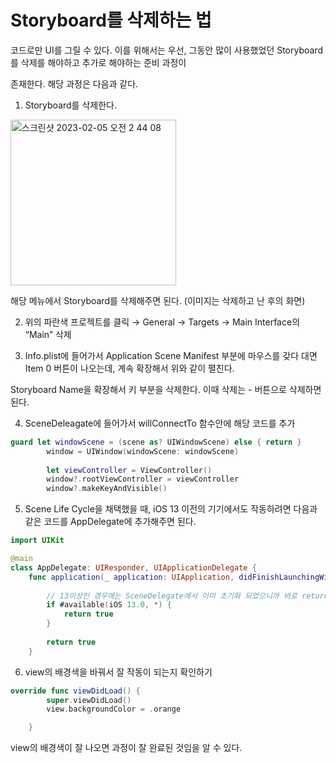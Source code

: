 Storyboard를 삭제하는 법
========

코드로만 UI를 그릴 수 있다. 이를 위해서는 우선, 그동안 많이 사용했었던 Storyboard를 삭제를 해야하고 추가로 해야하는 준비 과정이
 
존재한다. 해당 과정은 다음과 같다. 
 
1. Storyboard를 삭제한다.

<img width="265" alt="스크린샷 2023-02-05 오전 2 44 08" src="https://user-images.githubusercontent.com/99719661/216781847-0084dcc4-3f65-4c11-82ad-8a7c7bd81c3b.png">
 
해당 메뉴에서 Storyboard를 삭제해주면 된다. (이미지는 삭제하고 난 후의 화면)

2. 위의 파란색 프로젝트를 클릭 → General → Targets → Main Interface의 “Main” 삭제
 
3. Info.plist에 들어가서 Application Scene Manifest 부분에 마우스를 갖다 대면 Item 0 버튼이 나오는데, 계속 확장해서 위와 같이 펼친다.      

Storyboard Name을 확장해서 키 부분을 삭제한다. 이때 삭제는 - 버튼으로 삭제하면 된다.    
 
4. SceneDeleagate에 들어가서 willConnectTo 함수안에 해당 코드를 추가    

```swift
guard let windowScene = (scene as? UIWindowScene) else { return }
        window = UIWindow(windowScene: windowScene)
        
        let viewController = ViewController()
        window?.rootViewController = viewController
        window?.makeKeyAndVisible()
```
5. Scene Life Cycle을 채택했을 때, iOS 13 이전의 기기에서도 작동하려면 다음과 같은 코드를 AppDelegate에 추가해주면 된다.

```swift
import UIKit

@main
class AppDelegate: UIResponder, UIApplicationDelegate {
    func application(_ application: UIApplication, didFinishLaunchingWithOptions launchOptions: [UIApplication.LaunchOptionsKey: Any]?) -> Bool {
        
        // 13이상인 경우에는 SceneDelegate에서 이미 초기화 되었으니까 바로 return
        if #available(iOS 13.0, *) {
            return true
        }
        
        return true
    }
```
 
6. view의 배경색을 바꿔서 잘 작동이 되는지 확인하기

```swift
override func viewDidLoad() {
        super.viewDidLoad()
        view.backgroundColor = .orange

    }
```    
    
view의 배경색이 잘 나오면 과정이 잘 완료된 것임을 알 수 있다. 

